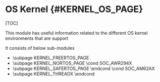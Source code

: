 # OS Kernel {#KERNEL_OS_PAGE}

[TOC]

This module has useful information related to the different OS kernel environments that are support

It consists of below sub-modules

- \subpage KERNEL_FREERTOS_PAGE
- \subpage KERNEL_NORTOS_PAGE
\cond SOC_AWR294X
- \subpage KERNEL_SAFERTOS_PAGE
\endcond
\cond SOC_AM62AX
- \subpage KERNEL_THREADX
\endcond

